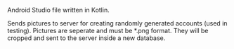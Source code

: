 Android Studio file written in Kotlin.

Sends pictures to server for creating randomly generated accounts (used in testing). Pictures are seperate and must
be *.png format. They will be cropped and sent to the server inside a new database.
